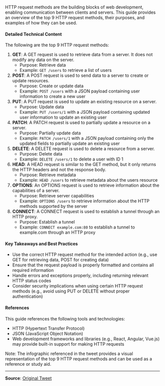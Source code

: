 HTTP request methods are the building blocks of web development, enabling communication between clients and servers. This guide provides an overview of the top 9 HTTP request methods, their purposes, and examples of how they can be used.

#### Detailed Technical Content
The following are the top 9 HTTP request methods:

1. **GET**: A GET request is used to retrieve data from a server. It does not modify any data on the server.
	* Purpose: Retrieve data
	* Example: `GET /users` to retrieve a list of users
2. **POST**: A POST request is used to send data to a server to create or update resources.
	* Purpose: Create or update data
	* Example: `POST /users` with a JSON payload containing user information to create a new user
3. **PUT**: A PUT request is used to update an existing resource on a server.
	* Purpose: Update data
	* Example: `PUT /users/1` with a JSON payload containing updated user information to update an existing user
4. **PATCH**: A PATCH request is used to partially update a resource on a server.
	* Purpose: Partially update data
	* Example: `PATCH /users/1` with a JSON payload containing only the updated fields to partially update an existing user
5. **DELETE**: A DELETE request is used to delete a resource from a server.
	* Purpose: Delete data
	* Example: `DELETE /users/1` to delete a user with ID 1
6. **HEAD**: A HEAD request is similar to the GET method, but it only returns the HTTP headers and not the response body.
	* Purpose: Retrieve metadata
	* Example: `HEAD /users` to retrieve metadata about the users resource
7. **OPTIONS**: An OPTIONS request is used to retrieve information about the capabilities of a server.
	* Purpose: Retrieve server capabilities
	* Example: `OPTIONS /users` to retrieve information about the HTTP methods supported by the server
8. **CONNECT**: A CONNECT request is used to establish a tunnel through an HTTP proxy.
	* Purpose: Establish a tunnel
	* Example: `CONNECT example.com:80` to establish a tunnel to example.com through an HTTP proxy

#### Key Takeaways and Best Practices
* Use the correct HTTP request method for the intended action (e.g., use GET for retrieving data, POST for creating data)
* Ensure that the request payload is properly formatted and contains all required information
* Handle errors and exceptions properly, including returning relevant HTTP status codes
* Consider security implications when using certain HTTP request methods (e.g., avoid using PUT or DELETE without proper authentication)

#### References
This guide references the following tools and technologies:
* HTTP (Hypertext Transfer Protocol)
* JSON (JavaScript Object Notation)
* Web development frameworks and libraries (e.g., React, Angular, Vue.js) may provide built-in support for making HTTP requests

Note: The infographic referenced in the tweet provides a visual representation of the top 9 HTTP request methods and can be used as a reference or study aid.

---
**Source**: [Original Tweet](https://twitter.com/i/web/status/1876192002963829042)